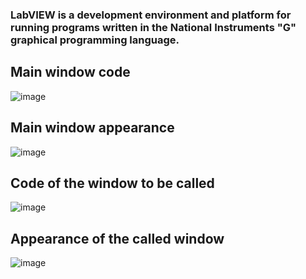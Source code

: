 ### LabVIEW is a development environment and platform for running programs written in the National Instruments "G" graphical programming language.

## Main window code
![image](https://github.com/user-attachments/assets/22f39a6b-a776-4538-8dff-2c5ef47585c6)

## Main window appearance
![image](https://github.com/user-attachments/assets/686fdf16-87a1-48a3-a69c-0fb3da640fdf)

## Code of the window to be called
![image](https://github.com/user-attachments/assets/c4404746-e0a3-4a3c-a5ba-dcc97628ad5d)

## Appearance of the called window
![image](https://github.com/user-attachments/assets/2c396f9d-ba88-499d-93f9-cb8f14a31adb)
